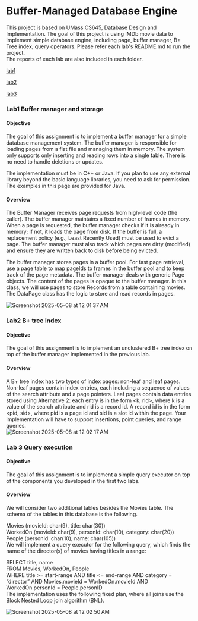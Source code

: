 # Buffer-Managed Database Engine

This project is based on UMass CS645, Database Design and Implementation. The goal of this project is using IMDb movie data to implement simple database engine, including page, buffer manager, B+ Tree index, query operators.
Please refer each lab's README.md to run the project.<br> The reports of each lab are also included in each folder.

[lab1](https://github.com/BoddyShen/UMass-CS645/tree/main/lab1)

[lab2](https://github.com/BoddyShen/UMass-CS645/tree/main/lab2)

[lab3](https://github.com/BoddyShen/UMass-CS645/tree/main/lab3)


### Lab1 Buffer manager and storage
#### Objective<br>
The goal of this assignment is to implement a buffer manager for a simple database management system. The buffer manager is responsible for loading pages from a flat file and managing them in memory. The system only supports only inserting and reading rows into a single table. There is no need to handle deletions or updates.<br>

The implementation must be in C++ or Java. If you plan to use any external library beyond the basic language libraries, you need to ask for permission. The examples in this page are provided for Java.<br>

#### Overview<br>
The Buffer Manager receives page requests from high-level code (the caller). The buffer manager maintains a fixed number of frames in memory. When a page is requested, the buffer manager checks if it is already in memory; if not, it loads the page from disk. If the buffer is full, a replacement policy (e.g., Least Recently Used) must be used to evict a page. The buffer manager must also track which pages are dirty (modified) and ensure they are written back to disk before being evicted.<br>

The buffer manager stores pages in a buffer pool. For fast page retrieval, use a page table to map pageIds to frames in the buffer pool and to keep track of the page metadata. The buffer manager deals with generic Page objects. The content of the pages is opaque to the buffer manager. In this class, we will use pages to store Records from a table containing movies. The DataPage class has the logic to store and read records in pages.

![Screenshot 2025-05-08 at 12 01 37 AM](https://github.com/user-attachments/assets/fe255853-fe0b-4a78-b0ce-1b14af7241ea)

### Lab2 B+ tree index
#### Objective<br>
The goal of this assignment is to implement an unclustered B+ tree index on top of the buffer manager implemented in the previous lab.<br>

#### Overview<br>
A B+ tree index has two types of index pages: non-leaf and leaf pages. Non-leaf pages contain index entries, each including a sequence of values of the search attribute and a page pointers. Leaf pages contain data entries stored using Alternative 2: each entry is in the form <k, rid>, where k is a value of the search attribute and rid is a record id. A record id is in the form <pid, sid>, where pid is a page id and sid is a slot id within the page. Your implementation will have to support insertions, point queries, and range queries.<br>
![Screenshot 2025-05-08 at 12 02 17 AM](https://github.com/user-attachments/assets/37a8291a-f7c4-44c6-97dd-037b62dfecdf)

### Lab 3 Query execution
#### Objective<br>
The goal of this assignment is to implement a simple query executor on top of the components you developed in the first two labs.<br>

#### Overview<br>
We will consider two additional tables besides the Movies table. The schema of the tables in this database is the following. <br>

Movies (movieId: char(9), title: char(30))<br>
WorkedOn (movieId: char(9), personId: char(10), category: char(20))<br>
People (personId: char(10), name: char(105))<br>
We will implement a query executor for the following query, which finds the name of the director(s) of movies having titles in a range:

SELECT title, name <br>
FROM Movies, WorkedOn, People <br>
WHERE title >= start-range AND title <= end-range AND category = “director” AND Movies.movieId = WorkedOn.movieId AND WorkedOn.personId = People.personID <br>
The implementation uses the following fixed plan, where all joins use the Block Nested Loop join algorithm (BNL).<br>

![Screenshot 2025-05-08 at 12 02 50 AM](https://github.com/user-attachments/assets/12aa81ea-1b5b-47ea-9503-3ff0169611c5)

